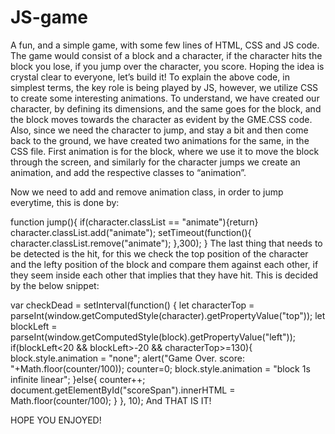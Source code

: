 # JS-game
A fun, and a simple game, with some few lines of HTML, CSS and JS code. The game would consist of a block and a character, if the character hits the block you lose, if you jump over the character, you score. Hoping the idea is crystal clear to everyone, let’s build it!
To explain the above code, in simplest terms, the key role is being played by JS, however, we utilize CSS to create some interesting animations. To understand, we have created our character, by defining its dimensions, and the same goes for the block, and the block moves towards the character as evident by the GME.CSS code. Also, since we need the character to jump, and stay a bit and then come back to the ground, we have created two animations for the same, in the CSS file. First animation is for the block, where we use it to move the block through the screen, and similarly for the character jumps we create an animation, and add the respective classes to “animation”.

Now we need to add and remove animation class, in order to jump everytime, this is done by:

function jump(){
if(character.classList == "animate"){return}
character.classList.add("animate");
setTimeout(function(){
character.classList.remove("animate");
},300);
}
The last thing that needs to be detected is the hit, for this we check the top position of the character and the lefty position of the block and compare them against each other, if they seem inside each other that implies that they have hit. This is decided by the below snippet:

var checkDead = setInterval(function() {
let characterTop = parseInt(window.getComputedStyle(character).getPropertyValue("top"));
let blockLeft = parseInt(window.getComputedStyle(block).getPropertyValue("left"));
if(blockLeft<20 && blockLeft>-20 && characterTop>=130){
block.style.animation = "none";
alert("Game Over. score: "+Math.floor(counter/100));
counter=0;
block.style.animation = "block 1s infinite linear";
}else{
counter++;
document.getElementById("scoreSpan").innerHTML = Math.floor(counter/100);
}
}, 10);
And THAT IS IT!


HOPE YOU ENJOYED!
